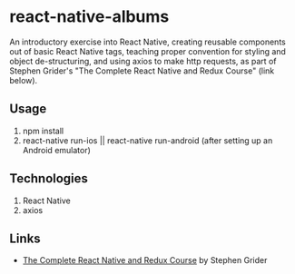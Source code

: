 # react-native-albums

An introductory exercise into React Native, creating reusable components out of basic React Native tags, teaching proper convention for styling and object de-structuring, and using axios to make http requests, as part of Stephen Grider's "The Complete React Native and Redux Course" (link below).

## Usage
1. npm install
2. react-native run-ios || react-native run-android (after setting up an Android emulator)

## Technologies
1. React Native
2. axios

## Links
* [The Complete React Native and Redux Course](https://www.udemy.com/the-complete-react-native-and-redux-course/) by Stephen Grider
